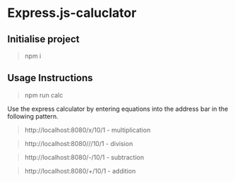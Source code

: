 # Express.js-caluclator

## Initialise project

> npm i

## Usage Instructions

> npm run calc

Use the express calculator by entering equations into the address bar
in the following pattern.

> http://localhost:8080/x/10/1 - multiplication

> http://localhost:8080///10/1 - division

> http://localhost:8080/-/10/1 - subtraction

> http://localhost:8080/+/10/1 - addition

